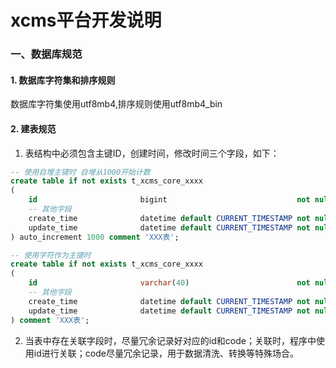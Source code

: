 # xcms平台开发说明

### 一、数据库规范

#### 1. 数据库字符集和排序规则

数据库字符集使用utf8mb4,排序规则使用utf8mb4_bin

#### 2. 建表规范

1. 表结构中必须包含主键ID，创建时间，修改时间三个字段，如下：
``` sql
-- 使用自增主键时 自增从1000开始计数
create table if not exists t_xcms_core_xxxx
(
    id                       bigint                             not null comment '主键id' auto_increment primary key,
    -- 其他字段
    create_time              datetime default CURRENT_TIMESTAMP not null comment '创建时间',
    update_time              datetime default CURRENT_TIMESTAMP not null comment '修改时间'
) auto_increment 1000 comment 'XXX表';

-- 使用字符作为主键时
create table if not exists t_xcms_core_xxxx
(
    id                       varchar(40)                        not null comment '主键id' primary key,
    -- 其他字段
    create_time              datetime default CURRENT_TIMESTAMP not null comment '创建时间',
    update_time              datetime default CURRENT_TIMESTAMP not null comment '修改时间'
) comment 'XXX表';
```

2. 当表中存在关联字段时，尽量冗余记录好对应的id和code；关联时，程序中使用id进行关联；code尽量冗余记录，用于数据清洗、转换等特殊场合。
